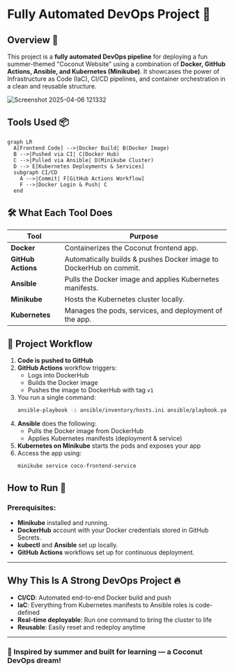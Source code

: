 # Fully Automated DevOps Project 🥥

## Overview 🌴
This project is a **fully automated DevOps pipeline** for deploying a fun summer-themed "Coconut Website" using a combination of **Docker, GitHub Actions, Ansible, and Kubernetes (Minikube)**. It showcases the power of Infrastructure as Code (IaC), CI/CD pipelines, and container orchestration in a clean and reusable structure.

![Screenshot 2025-04-06 121332](https://github.com/user-attachments/assets/a3dc1549-74f4-4103-b178-b7c6b754ad06)

## Tools Used 📦 

```mermaid
graph LR
  A[Frontend Code] -->|Docker Build| B(Docker Image)
  B -->|Pushed via CI| C(Docker Hub)
  C -->|Pulled via Ansible| D(Minikube Cluster)
  D --> E[Kubernetes Deployments & Services]
  subgraph CI/CD
    A -->|Commit| F[GitHub Actions Workflow]
    F -->|Docker Login & Push| C
  end
```

## 🛠️ What Each Tool Does

| Tool            | Purpose                                                                 |
|----------------|-------------------------------------------------------------------------|
| **Docker**     | Containerizes the Coconut frontend app.                                 |
| **GitHub Actions** | Automatically builds & pushes Docker image to DockerHub on commit.      |
| **Ansible**    | Pulls the Docker image and applies Kubernetes manifests.                |
| **Minikube**   | Hosts the Kubernetes cluster locally.                                   |
| **Kubernetes** | Manages the pods, services, and deployment of the app.                  |

## 🔄 Project Workflow 

1. **Code is pushed to GitHub**
2. **GitHub Actions** workflow triggers:
   - Logs into DockerHub
   - Builds the Docker image
   - Pushes the image to DockerHub with tag `v1`
3. You run a single command:
   ```bash
   ansible-playbook -i ansible/inventory/hosts.ini ansible/playbook.yaml
   ```
4. **Ansible** does the following:
   - Pulls the Docker image from DockerHub
   - Applies Kubernetes manifests (deployment & service)
5. **Kubernetes on Minikube** starts the pods and exposes your app
6. Access the app using:
   ```bash
   minikube service coco-frontend-service
   ```

## How to Run 🌱

### Prerequisites:
- **Minikube** installed and running.
- **DockerHub** account with your Docker credentials stored in GitHub Secrets.
- **kubectl** and **Ansible** set up locally.
- **GitHub Actions** workflows set up for continuous deployment.

---

## Why This Is A Strong DevOps Project 🔥 
- **CI/CD**: Automated end-to-end Docker build and push
- **IaC**: Everything from Kubernetes manifests to Ansible roles is code-defined
- **Real-time deployable**: Run one command to bring the cluster to life
- **Reusable**: Easily reset and redeploy anytime

---

### 🍍 Inspired by summer and built for learning — a Coconut DevOps dream!

